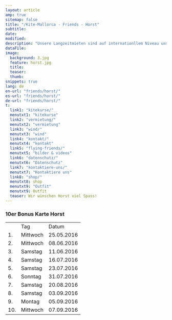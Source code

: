 ```yaml
---
layout: article
amp: true
sitemap: false
title: "/Kite-Mallorca - Friends - Horst"
subtitle:
date:
modified:
description: "Unsere Langzeitmieten sind auf internationllem Niveau unschlagbar. "
dataFile:
image:
  background: 3.jpg
  feature: horst.jpg
  title:
  teaser:
  thumb:
snippets: true
lang: de
en-url: "friends/horst/"
es-url: "friends/horst/"
de-url: "friends/horst/"
t:
  link1: "kitekurse/"
  menutxt1: "kitekurse"
  link2: "vermietung/"
  menutxt2: "vermietung"
  link3: "wind/"
  menutxt3: "wind"
  link4: "kontakt/"
  menutxt4: "kontakt"
  link5: "flying-friends/"
  menutxt5: "bilder & videos"
  link6: "datenschutz/"
  menutxt6: "Datenschutz"
  link7: "kontaktiere-uns/"
  menutxt7: "Kontaktiere uns"
  link8: "shop/"
  menutxt8: shop
  menutxt9: "Outfit"
  menutxt9: Outfit
  teaser: Wir wünschen Horst viel Spass!
---
```


### 10er Bonus Karte Horst

<table>
  <tr>
    <td></td>
    <td>Tag</td>
    <td>Datum</td>
  </tr>
  <tr>
    <td>1.</td>
    <td>Mittwoch</td>
    <td>25.05.2016</td>
  </tr>
  <tr>
    <td>2.</td>
    <td>Mittwoch</td>
    <td>08.06.2016</td>
  </tr>
  <tr>
    <td>3.</td>
    <td>Samstag</td>
    <td>11.06.2016</td>
  </tr>
  <tr>
    <td>4.</td>
    <td>Samstag</td>
    <td>16.07.2016</td>
  </tr>
  <tr>
    <td>5.</td>
    <td>Samstag</td>
    <td>23.07.2016</td>
  </tr>
  <tr>
    <td>6.</td>
    <td>Sonntag</td>
    <td>31.07.2016</td>
  </tr>
  <tr>
    <td>7.</td>
    <td>Samstag</td>
    <td>20.08.2016</td>
  </tr>
  <tr>
    <td>8.</td>
    <td>Samstag</td>
    <td>03.09.2016</td>
  </tr>
  <tr>
    <td>9.</td>
    <td>Montag</td>
    <td>05.09.2016</td>
  </tr>
  <tr>
    <td>10.</td>
    <td>Mittwoch</td>
    <td>07.09.2016</td>
  </tr>
</table>
